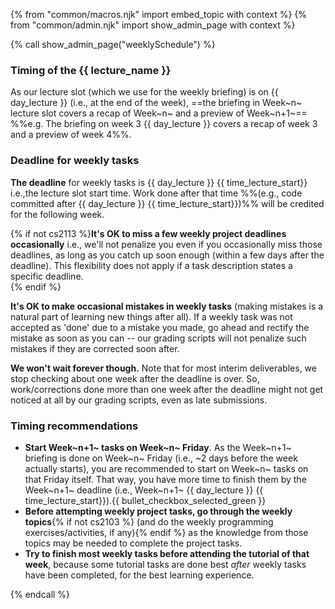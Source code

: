 {% from "common/macros.njk" import embed_topic with context %}
{% from "common/admin.njk" import show_admin_page with context %}

{% call show_admin_page("weeklySchedule") %}
<div id="main">

<div tags="m--cs2103" id="week-definition">

### Timing of the {{ lecture_name }}

As our lecture slot (which we use for the weekly briefing) is on {{ day_lecture }} (i.e., at the end of the week), ==the briefing in Week~n~ lecture slot covers a recap of Week~n~ and a preview of Week~n+1~== %%e.g. The briefing on week 3 {{ day_lecture }} covers a recap of week 3 and a preview of week 4%%.

</div>
<p/>
<div id="deadline-definition">

### Deadline for weekly tasks

<span class="text-danger">**The deadline** for weekly tasks is {{ day_lecture }} {{ time_lecture_start}}</span> i.e.,the lecture slot start time. Work done after that time %%(e.g., code committed after {{ day_lecture }} {{ time_lecture_start}})%% will be credited for the following week.

{% if not cs2113 %}**It's OK to miss a few weekly project deadlines occasionally** i.e., we'll not penalize you even if you occasionally miss those deadlines, as long as you catch up soon enough (within a few days after the deadline). This flexibility does not apply if a task description states a specific deadline.<br>
{% endif %}

**It's OK to make occasional mistakes in weekly tasks** (making mistakes is a natural part of learning new things after all). If a weekly task was not accepted as 'done' due to a mistake you made, go ahead and rectify the mistake as soon as you can -- our grading scripts will not penalize such mistakes if they are corrected soon after.

**We won't wait forever though.** Note that for most interim deliverables, we stop checking about one week after the deadline is over. So, work/corrections done more than one week after the deadline might not get noticed at all by our grading scripts, even as late submissions.
</div>

### Timing recommendations

* **Start Week~n+1~ tasks on Week~n~ Friday**. As the Week~n+1~ briefing is done on Week~n~ Friday (i.e., ~2 days before the week actually starts), you are recommended to start on Week~n~ tasks on that Friday itself. That way, you have more time to finish them by the Week~n+1~ deadline (i.e., Week~n+1~ {{ day_lecture }} {{ time_lecture_start}}).{{ bullet_checkbox_selected_green }}
* <span id="before-attempting-tasks">**Before attempting weekly project tasks, go through the weekly topics**{% if not cs2103 %} (and do the weekly programming exercises/activities, if any){% endif %} as the knowledge from those topics may be needed to complete the project tasks.</span>
* **Try to finish most weekly tasks before attending the tutorial of that week**, because some tutorial tasks are done best _after_ weekly tasks have been completed, for the best learning experience.

</div>
{% endcall %}
